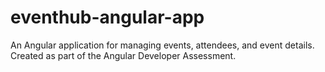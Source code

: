 # eventhub-angular-app
An Angular application for managing events, attendees, and event details. Created as part of the Angular Developer Assessment.
